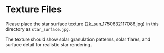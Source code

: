 # Texture Files

Please place the star surface texture (2k_sun_1750632117086.jpg) in this directory as `star_surface.jpg`.

The texture should show solar granulation patterns, solar flares, and surface detail for realistic star rendering.